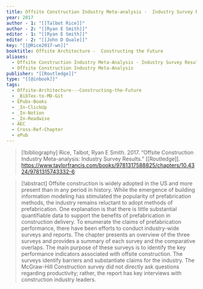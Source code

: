 ```yaml
---
title: Offsite Construction Industry Meta-analysis -  Industry Survey Results
year: 2017
author - 1: "[[Talbot Rice]]"
author - 2: "[[Ryan E Smith]]"
editor - 1: "[[Ryan E Smith]]"
editor - 2: "[[John D Quale]]"
key: "[[@Rice2017-wn]]"
booktitle: Offsite Architecture -  Constructing the Future
aliases:
  - Offsite Construction Industry Meta-Analysis - Industry Survey Results
  - Offsite Construction Industry Meta-Analysis
publisher: "[[Routledge]]"
type: "[[@inbook]]"
tags:
  - Offsite-Architecture---Constructing-the-Future
  - _BibTex-to-MD-Git
  - EPubs-Books
  - _In-ClickUp
  - _In-Notion
  - _In-Readwise
  - AEC
  - Cross-Ref-Chapter
  - ePub
---
```


> [!bibliography]
> Rice, Talbot, Ryan E Smith. 2017. “Offsite Construction Industry Meta-analysis: Industry Survey Results.” [[Routledge]]. https://www.taylorfrancis.com/books/9781317588825/chapters/10.4324/9781315743332-6

> [!abstract]
> Offsite construction is widely adopted in the US and more present than in any period in history. While the emergence of building information modeling has stimulated the popularity of prefabrication methods, the industry remains reluctant to adopt methods of prefabrication. One explanation is that there is little substantial quantifiable data to support the benefits of prefabrication in construction delivery. To enumerate the claims of prefabrication performance, there have been efforts to conduct industry-wide surveys and reports. The chapter presents an overview of the three surveys and provides a summary of each survey and the comparative overlaps. The main purpose of these surveys is to identify the key performance indicators associated with offsite construction. The surveys identify barriers and substantiate claims for the industry. The McGraw-Hill Construction survey did not directly ask questions regarding productivity; rather, the report has key interviews with construction industry leaders.